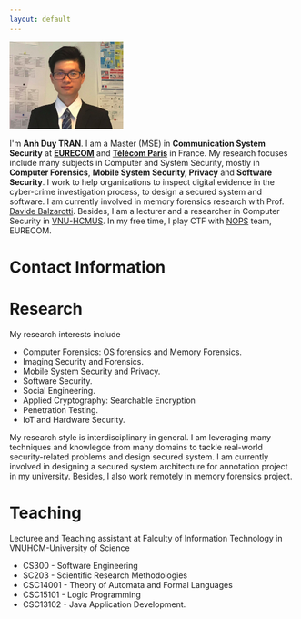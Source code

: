 ```yaml
---
layout: default
---
```


![Avatar](./assets/images/avatar.png)

I'm **Anh Duy TRAN**. I am a Master (MSE) in **Communication System Security** at [**EURECOM**](https://www.eurecom.fr/en) and [**Télécom Paris**](https://www.telecom-paris.fr/en/home) in France. My research focuses include many subjects in Computer and System Security, mostly in **Computer Forensics**, **Mobile System Security, Privacy** and **Software Security**. I work to help organizations to inspect digital evidence in the cyber-crime investigation process, to design a secured system and software. I am currently involved in memory forensics research with Prof. [Davide Balzarotti](http://s3.eurecom.fr/~balzarot/). Besides, I am a lecturer and a researcher in Computer Security in [VNU-HCMUS](https://en.hcmus.edu.vn/). In my free time, I play CTF with [NOPS](http://www.s3.eurecom.fr/nops/index.html) team, EURECOM. 

# Contact Information

# Research
My research interests include

* Computer Forensics: OS forensics and Memory Forensics.
* Imaging Security and Forensics.
* Mobile System Security and Privacy.
* Software Security.
* Social Engineering.
* Applied Cryptography: Searchable Encryption
* Penetration Testing.
* IoT and Hardware Security.

My research style is interdisciplinary in general. I am leveraging many techniques and knowlegde from many domains to tackle real-world security-related problems and design secured system. I am currently involved in designing a secured system architecture for annotation project in my university. Besides, I also work remotely in memory forensics project.

# Teaching

Lecturee and Teaching assistant at Falculty of Information Technology in VNUHCM-University of Science
* CS300 - Software Engineering
* SC203 - Scientific Research Methodologies
* CSC14001 - Theory of Automata and Formal Languages
* CSC15101 - Logic Programming
* CSC13102 - Java Application Development.




